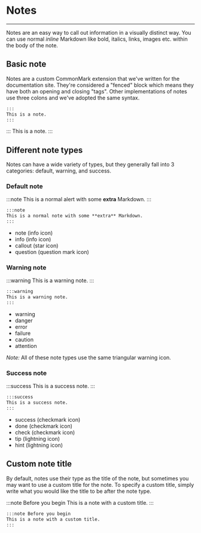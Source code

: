 # Notes

---

Notes are an easy way to call out information in a visually distinct way. You can use normal *inline* Markdown like bold, italics, links, images etc. within the body of the note.

## Basic note

Notes are a custom CommonMark extension that we've written for the documentation site. They're considered a "fenced" block which means they have both an opening and closing "tags". Other implementations of notes use three colons and we've adopted the same syntax.

```markdown
:::
This is a note.
:::
```

:::
This is a note.
:::

## Different note types

Notes can have a wide variety of types, but they generally fall into 3 categories: default, warning, and success.

### Default note

:::note
This is a normal alert with some **extra** Markdown.
:::

```markdown
:::note
This is a normal note with some **extra** Markdown.
:::
```

- note (info icon)
- info (info icon)
- callout (star icon)
- question (question mark icon)

### Warning note

:::warning
This is a warning note.
:::

```markdown
:::warning
This is a warning note.
:::
```

- warning
- danger
- error
- failure
- caution
- attention

*Note:* All of these note types use the same triangular warning icon.

### Success note

:::success
This is a success note.
:::

```markdown
:::success
This is a success note.
:::
```

- success (checkmark icon)
- done (checkmark icon)
- check (checkmark icon)
- tip (lightning icon)
- hint (lightning icon)

## Custom note title

By default, notes use their type as the title of the note, but sometimes you may want to use a custom title for the note. To specify a custom title, simply write what you would like the title to be after the note type.

:::note Before you begin
This is a note with a custom title.
:::

```markdown
:::note Before you begin
This is a note with a custom title.
:::
```
